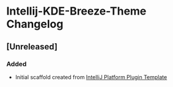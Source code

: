 <!-- Keep a Changelog guide -> https://keepachangelog.com -->

# Intellij-KDE-Breeze-Theme Changelog

## [Unreleased]
### Added
- Initial scaffold created from [IntelliJ Platform Plugin Template](https://github.com/JetBrains/intellij-platform-plugin-template)
